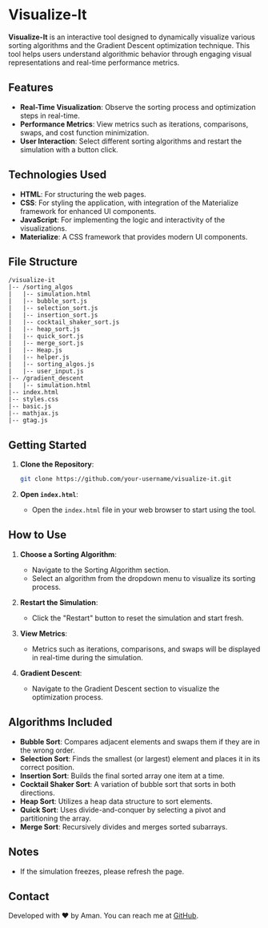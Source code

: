 # Visualize-It

**Visualize-It** is an interactive tool designed to dynamically visualize various sorting algorithms and the Gradient Descent optimization technique. This tool helps users understand algorithmic behavior through engaging visual representations and real-time performance metrics.

## Features

- **Real-Time Visualization**: Observe the sorting process and optimization steps in real-time.
- **Performance Metrics**: View metrics such as iterations, comparisons, swaps, and cost function minimization.
- **User Interaction**: Select different sorting algorithms and restart the simulation with a button click.

## Technologies Used

- **HTML**: For structuring the web pages.
- **CSS**: For styling the application, with integration of the Materialize framework for enhanced UI components.
- **JavaScript**: For implementing the logic and interactivity of the visualizations.
- **Materialize**: A CSS framework that provides modern UI components.

## File Structure
```
/visualize-it
|-- /sorting_algos
|   |-- simulation.html
|   |-- bubble_sort.js
|   |-- selection_sort.js
|   |-- insertion_sort.js
|   |-- cocktail_shaker_sort.js
|   |-- heap_sort.js
|   |-- quick_sort.js
|   |-- merge_sort.js
|   |-- Heap.js
|   |-- helper.js
|   |-- sorting_algos.js
|   |-- user_input.js
|-- /gradient_descent
|   |-- simulation.html
|-- index.html
|-- styles.css
|-- basic.js
|-- mathjax.js
|-- gtag.js
```


## Getting Started

1. **Clone the Repository**:
    ```bash
    git clone https://github.com/your-username/visualize-it.git
    ```

2. **Open `index.html`**:
    - Open the `index.html` file in your web browser to start using the tool.

## How to Use

1. **Choose a Sorting Algorithm**:
   - Navigate to the Sorting Algorithm section.
   - Select an algorithm from the dropdown menu to visualize its sorting process.

2. **Restart the Simulation**:
   - Click the "Restart" button to reset the simulation and start fresh.

3. **View Metrics**:
   - Metrics such as iterations, comparisons, and swaps will be displayed in real-time during the simulation.

4. **Gradient Descent**:
   - Navigate to the Gradient Descent section to visualize the optimization process.

## Algorithms Included

- **Bubble Sort**: Compares adjacent elements and swaps them if they are in the wrong order.
- **Selection Sort**: Finds the smallest (or largest) element and places it in its correct position.
- **Insertion Sort**: Builds the final sorted array one item at a time.
- **Cocktail Shaker Sort**: A variation of bubble sort that sorts in both directions.
- **Heap Sort**: Utilizes a heap data structure to sort elements.
- **Quick Sort**: Uses divide-and-conquer by selecting a pivot and partitioning the array.
- **Merge Sort**: Recursively divides and merges sorted subarrays.

## Notes

- If the simulation freezes, please refresh the page.

## Contact

Developed with ❤️ by Aman. You can reach me at [GitHub](https://github.com/a-m-a-nkumar).


